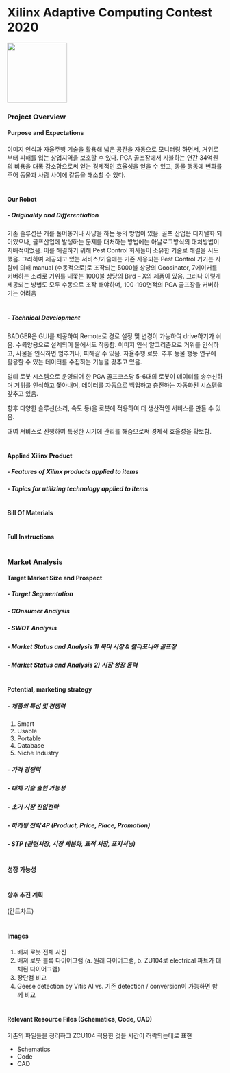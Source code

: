 # Xilinx Adaptive Computing Contest 2020



<img src="https://www.xilinx.com/content/dam/xilinx/imgs/press/media-kits/corporate/xilinx-logo.png" width="140">


### Project Overview

#### Purpose and Expectations
이미지 인식과 자율주행 기술을 활용해 넓은 공간을 자동으로 모니터링 하면서, 거위로부터 피해를 입는 상업지역을 보호할 수 있다. PGA 골프장에서 지불하는 연간 34억원의 비용을 대폭 감소함으로써 얻는 경제적인 효율성을 얻을 수 있고, 동물 행동에 변화를 주어 동물과 사람 사이에 갈등을 해소할 수 있다.
#
#### Our Robot

##### **- Originality and Differentiation**
기존 솔루션은 개를 풀어놓거나 사냥을 하는 등의 방법이 있음. 골프 산업은 디지털화 되어있으나, 골프산업에 발생하는 문제를 대처하는 방법에는 아날로그방식의 대처방법이 지배적이었음. 이를 해결하기 위해 Pest Control 회사들이 소유한 기술로 해결을 시도했음. 그리하여 제공되고 있는 서비스/기술에는 기존 사용되는 Pest Control 기기는 사람에 의해 manual (수동적으로)로 조작되는 5000불 상당의 Goosinator, 7에이커를 커버하는 소리로 거위를 내쫓는 1000불 상당의 Bird – X의 제품이 있음. 그러나 이렇게 제공되는 방법도 모두 수동으로 조작 해야하며, 100-190면적의 PGA 골프장을 커버하기는 어려움
#
##### **- Technical Development**
BADGER은 GUI를 제공하여 Remote로 경로 설정 및 변경이 가능하여 drive하기가 쉬움. 수륙양용으로 설계되어 물에서도 작동함. 이미지 인식 알고리즘으로 거위를 인식하고, 사물을 인식하면 멈추거나, 피해갈 수 있음. 자율주행 로봇. 추후 동물 행동 연구에 활용할 수 있는 데이터를 수집하는 기능을 갖추고 있음. 

멀티 로봇 시스템으로 운영되어 한 PGA 골프코스당 5-6대의 로봇이 데이터를 송수신하며 거위를 인식하고 쫓아내며, 데이터를 자동으로 백업하고 충전하는 자동화된 시스템을 갖추고 있음. 

향후 다양한 솔루션(소리, 속도 등)을 로봇에 적용하여 더 생산적인 서비스를 만들 수 있음. 

대여 서비스로 진행하여 특정한 시기에 관리를 해줌으로써 경제적 효율성을 확보함.
#
#### Applied Xilinx Product
##### - Features of Xilinx products applied to items
##### - Topics for utilizing technology applied to items
#
#### Bill Of Materials
#
#### Full Instructions
#
### Market Analysis
#### Target Market Size and Prospect
##### - Target Segmentation
##### - COnsumer Analysis
##### - SWOT Analysis
##### - Market Status and Analysis 1) 북미 시장 & 캘리포니아 골프장
##### - Market Status and Analysis 2) 시장 성장 동력
#
#### Potential, marketing strategy
##### - 제품의 특성 및 경쟁력
1) Smart
2) Usable
3) Portable
4) Database
5) Niche Industry
##### - 가격 경쟁력
##### - 대체 기술 출현 가능성
##### - 초기 시장 진입전략
##### - 마케팅 전략 4P (Product, Price, Place, Promotion)
##### - STP (관련시장, 시장 세분화, 표적 시장, 포지셔닝)

#
#### 성장 가능성
#
#### 향후 추진 계획
(간트차트)
#
#### Images
1. 배져 로봇 전체 사진
2. 배져 로봇 블록 다이어그램 
    (a. 원래 다이어그램, b. ZU104로 electrical 파트가 대체된 다이어그램)
3. 장단점 비교
4. Geese detection by Vitis AI vs. 기존 detection / conversion이 가능하면 함께 비교 
#
#### Relevant Resource Files (Schematics, Code, CAD)
기존의 파일들을 정리하고 ZCU104 적용한 것을 시간이 허락되는데로 표현 
- Schematics
- Code
- CAD
